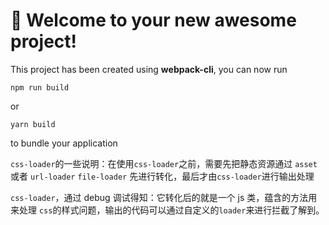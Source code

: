 # 🚀 Welcome to your new awesome project!

This project has been created using **webpack-cli**, you can now run

```
npm run build
```

or

```
yarn build
```

to bundle your application


`css-loader`的一些说明：在使用`css-loader`之前，需要先把静态资源通过 `asset` 或者 `url-loader` `file-loader` 先进行转化，最后才由`css-loader`进行输出处理

`css-loader`，通过 debug 调试得知：它转化后的就是一个 js 类，蕴含的方法用来处理 `css`的样式问题，输出的代码可以通过自定义的`loader`来进行拦截了解到。